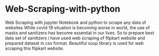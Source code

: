 # Web-Scraping-with-python
Web Scraping with jupyter Notebook and python to scrape any data of websites
While covid 19 situation is becoming worse in world, the use of masks and sanitizers has become essential in our lives.
So to prepare best data set of sanitizers i have used web scraping of flipkart website and prepared dataset in csv format.
Beautiful soup library is used for web scraping this flipkart website.
